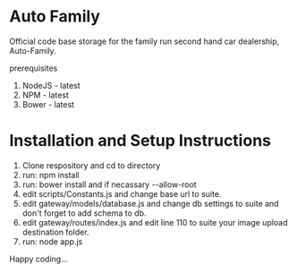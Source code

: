 # Auto Family
Official code base storage for the family run second hand car dealership, Auto-Family. 

prerequisites

1. NodeJS - latest
2. NPM - latest
3. Bower - latest

# Installation and Setup Instructions
1. Clone respository and cd to directory
2. run: npm install
3. run: bower install and if necassary --allow-root
4. edit scripts/Constants.js and change base url to suite.
5. edit gateway/models/database.js and change db settings to suite and don't forget to add schema to db.
6. edit gateway/routes/index.js and edit line 110 to suite your image upload destination folder.
7. run: node app.js

Happy coding...
